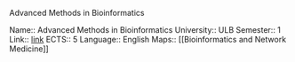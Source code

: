 Advanced Methods in Bioinformatics

Name:: Advanced Methods in Bioinformatics
University:: ULB
Semester:: 1
Link:: [link](https://www.ulb.be/en/programme/info-f439-1)
ECTS:: 5
Language:: English
Maps:: [[Bioinformatics and Network Medicine]]